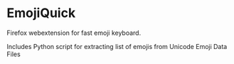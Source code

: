 # EmojiQuick
Firefox webextension for fast emoji keyboard.

Includes Python script for extracting list of emojis from Unicode Emoji Data Files

